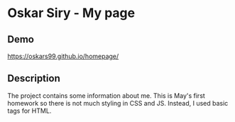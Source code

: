 # Oskar Siry - My page

## Demo
https://oskars99.github.io/homepage/

## Description

The project contains some information about me.
This is May's first homework so there is not much styling in CSS and JS.
Instead, I used basic tags for HTML.
